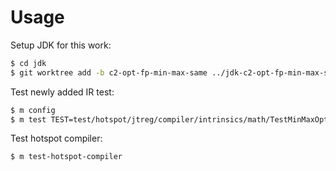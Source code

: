# Usage

Setup JDK for this work:

```bash
$ cd jdk
$ git worktree add -b c2-opt-fp-min-max-same ../jdk-c2-opt-fp-min-max-same topic.0314.c2-opt-fp-min-max-same
```

Test newly added IR test:

```bash
$ m config
$ m test TEST=test/hotspot/jtreg/compiler/intrinsics/math/TestMinMaxOpt.java
```

Test hotspot compiler:

```bash
$ m test-hotspot-compiler
```
